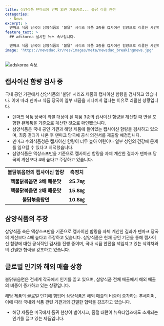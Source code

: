 ```yaml
---
title: 삼양식품 덴마크에 반박 의견 제출키로... 불닭 리콜 관련
categories:
  - News
excerpt: >
  덴마크 식품 당국이 삼양식품의 '불닭' 시리즈 제품 3종을 캡사이신 함량으로 리콜한 사안이 논란이 되고 있다. 덴마크 당국은 액상 스프 중량이 아닌 면을 포함한 완제품을 기준으로 계산한 캡사이신 함량이 너무 높다며 리콜 조치를 취했으나, 삼양식품은 이를 반박하고 있다. 관련 업계에 따르면 삼양식품은 국내 공인 기관과 해당 제품의 캡사이신 함량을 검사하고 있으며, 덴마크 당국에 공식 의견서를 제출할 예정이다. 덴마크 당국과의 소통과 협력을 통해 이번 리콜 조치에 대응할 계획이라고 밝혔다.
feature_text: >
  ## adskorea 실시간 뉴스 속보입니다.

  덴마크 식품 당국이 삼양식품의 '불닭' 시리즈 제품 3종을 캡사이신 함량으로 리콜한 사안이 논란이 되고 있다. 덴마크 당국은 액상 스프 중량이 아닌 면을 포함한 완제품을 기준으로 계산한 캡사이신 함량이 너무 높다며 리콜 조치를 취했으나, 삼양식품은 이를 반박하고 있다. 관련 업계에 따르면 삼양식품은 국내 공인 기관과 해당 제품의 캡사이신 함량을 검사하고 있으며, 덴마크 당국에 공식 의견서를 제출할 예정이다. 덴마크 당국과의 소통과 협력을 통해 이번 리콜 조치에 대응할 계획이라고 밝혔다.
image: 'https://newsdao.kr/res/images/meta/newsdao_breakingnews.jpg'
---
```


<p><img src="https://newsdao.kr/res/images/meta/newsdao_breakingnews.jpg" alt="adskorea 속보" /></p>

<h2 data-ke-size="size26">캡사이신 함량 검사 중</h2>

<p data-ke-size="size16">국내 공인 기관에서 삼양식품의 '불닭' 시리즈 제품의 캡사이신 함량을 검사하고 있습니다. 이에 따라 덴마크 식품 당국이 일부 제품을 지나치게 맵다는 이유로 리콜한 상황입니다.</p>

<ul>
  <li>덴마크 식품 당국이 리콜 대상이 된 제품 3종의 캡사이신 함량을 계산할 때 면을 포함한 완제품을 기준으로 계산한 것으로 확인됐습니다.</li>
  <li>삼양식품은 국내 공인 기관과 해당 제품에 들어있는 캡사이신 함량을 검사하고 있으며, 최종 결과가 나온 후 덴마크 당국에 공식 의견서를 제출할 예정입니다.</li>
  <li>덴마크 수의식품청은 캡사이신 함량이 너무 높아 어린이나 일부 성인의 건강에 문제를 일으킬 수 있다고 지적했습니다.</li>
  <li>삼양식품은 액상스프만을 기준으로 캡사이신 함량을 자체 계산한 결과가 덴마크 당국의 계산보다 4배 높다고 주장하고 있습니다.</li>
</ul>

<table>
  <tr>
    <td style="text-align: center; height: 17px;"><b>불닭볶음면의 캡사이신 함량</b></td>
    <td style="text-align: center; height: 17px;"><b>측정치</b></td>
  </tr>
  <tr>
    <td style="text-align: center; height: 17px;"><b>핵불닭볶음면 3배 매운맛</b></td>
    <td style="text-align: center; height: 17px;"><b>25.7㎎</b></td>
  </tr>
  <tr>
    <td style="text-align: center; height: 17px;"><b>핵불닭볶음면 2배 매운맛</b></td>
    <td style="text-align: center; height: 17px;"><b>15.8㎎</b></td>
  </tr>
  <tr>
    <td style="text-align: center; height: 17px;"><b>불닭볶음탕면</b></td>
    <td style="text-align: center; height: 17px;"><b>10.8㎎</b></td>
  </tr>
</table>

<h2 data-ke-size="size26">삼양식품의 주장</h2>

<p data-ke-size="size16">삼양식품 측은 액상스프만을 기준으로 캡사이신 함량을 자체 계산한 결과가 덴마크 당국의 계산보다 4배 높다고 주장하고 있습니다. 삼양식품은 현재 공인 기관을 통해 캡사이신 함량에 대한 공식적인 검사를 진행 중이며, 국내 식품 안전을 책임지고 있는 식약처와의 긴밀한 협력을 강조하고 있습니다.</p>

<h2 data-ke-size="size26">글로벌 인기와 해외 매출 상황</h2>

<p data-ke-size="size16">불닭볶음면은 전세계 각국에서 인기를 끌고 있으며, 삼양식품 전체 매출에서 해외 매출의 비중이 증가하고 있는 상황입니다.</p>

<p data-ke-size="size16">해당 제품의 글로벌 인기에 힘입어 삼양식품은 해외 매출의 비중이 증가하는 추세이며, 이에 따라 국내외 식품 관련 기관과의 긴밀한 협력을 강조하고 있습니다.</p>

<ul>
  <li>해당 제품은 미국에서 품귀 현상이 벌어지고, 품절 대란이 뉴욕타임즈에도 소개되는 인기를 끌고 있는 제품입니다.</li>
</ul>

<p data-ke-size="size16">&nbsp;</p>

